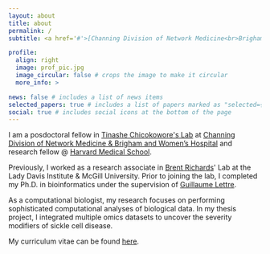 ```yaml
---
layout: about
title: about
permalink: /
subtitle: <a href='#'>[Channing Division of Network Medicine<br>Brigham and Women’s Hospital<br>Harvard Medical School](https://connects.catalyst.harvard.edu/Profiles/display/Person/223466)</a>. yann.ilboudo [at] proton [dot] me.

profile:
  align: right
  image: prof_pic.jpg
  image_circular: false # crops the image to make it circular
  more_info: >

news: false # includes a list of news items
selected_papers: true # includes a list of papers marked as "selected={true}"
social: true # includes social icons at the bottom of the page
---
```

I am a posdoctoral fellow in [Tinashe Chicokowore's Lab](https://www.tinashechikowore.com/) at [Channing Division of Network Medicine & Brigham and Women’s Hospital](https://cdnm.bwh.harvard.edu/) and research fellow @ [Harvard Medical School](https://hms.harvard.edu/).

Previously, I worked as a research associate in [Brent Richards](https://www.mcgill.ca/genepi/)' Lab at the Lady Davis Institute & McGill University. Prior to joining the lab, I completed my Ph.D. in bioinformatics under the supervision of [Guillaume Lettre](http://www.mhi-humangenetics.org/fr/membres/). 

As a computational biologist, my research focuses on performing sophisticated computational analyses of biological data. In my thesis project, I integrated multiple omics datasets to uncover the severity modifiers of sickle cell disease. 

My curriculum vitae can be found [here](assets/pdf/Yann_Ilboudo_CV_Mar2025.pdf).


